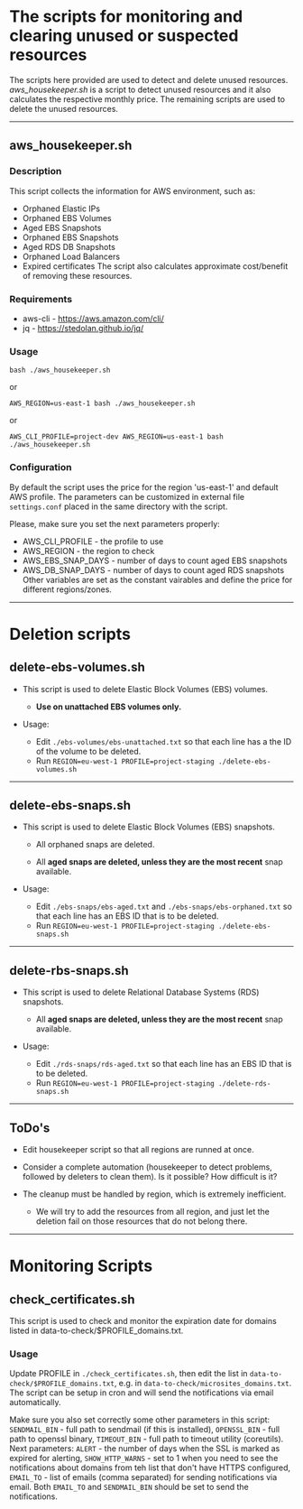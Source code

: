 # The scripts for monitoring and clearing unused or suspected resources

The scripts here provided are used to detect and delete unused resources.
*aws_housekeeper.sh* is a script to detect unused resources and it also calculates the respective monthly price.
The remaining scripts are used to delete the unused resources. 

<hr/>

## aws_housekeeper.sh

### Description

This script collects the information for AWS environment, such as: 
  * Orphaned Elastic IPs
  * Orphaned EBS Volumes
  * Aged EBS Snapshots
  * Orphaned EBS Snapshots
  * Aged RDS DB Snapshots
  * Orphaned Load Balancers
  * Expired certificates
The script also calculates approximate cost/benefit of removing these resources.

### Requirements

  * aws-cli - https://aws.amazon.com/cli/
  * jq - https://stedolan.github.io/jq/

### Usage

```
bash ./aws_housekeeper.sh
```
or
```
AWS_REGION=us-east-1 bash ./aws_housekeeper.sh
```
or 
```
AWS_CLI_PROFILE=project-dev AWS_REGION=us-east-1 bash ./aws_housekeeper.sh
```


### Configuration

By default the script uses the price for the region 'us-east-1' and default AWS profile. 
The parameters can be customized in external file `settings.conf` placed in the same directory
with the script. 

Please, make sure you set the next parameters properly:

  * AWS_CLI_PROFILE - the profile to use
  * AWS_REGION - the region to check
  * AWS_EBS_SNAP_DAYS - number of days to count aged EBS snapshots 
  * AWS_DB_SNAP_DAYS - number of days to count aged RDS snapshots
Other variables are set as the constant vairables and define the price for different regions/zones.


<hr/>

# Deletion scripts  


## delete-ebs-volumes.sh

* This script is used to delete  Elastic Block Volumes (EBS) volumes.

  * **Use on unattached EBS volumes only.**

* Usage:

   * Edit `./ebs-volumes/ebs-unattached.txt` so that each line has a the ID of the volume to be deleted.
   * Run `REGION=eu-west-1 PROFILE=project-staging ./delete-ebs-volumes.sh`

<hr/>



## delete-ebs-snaps.sh

* This script is used to delete Elastic Block Volumes (EBS) snapshots.

  * All orphaned snaps are deleted.

  * All **aged snaps are deleted, unless they are the most recent** snap available.

* Usage:

  * Edit `./ebs-snaps/ebs-aged.txt` and  `./ebs-snaps/ebs-orphaned.txt` so that each line has an EBS ID that is to be deleted.
  * Run `REGION=eu-west-1 PROFILE=project-staging ./delete-ebs-snaps.sh`

<hr/>



## delete-rbs-snaps.sh

* This script is used to delete Relational Database Systems (RDS) snapshots.

  * All **aged snaps are deleted, unless they are the most recent** snap available.

* Usage:

  * Edit `./rds-snaps/rds-aged.txt` so that each line has an EBS ID that is to be deleted.
  * Run `REGION=eu-west-1 PROFILE=project-staging ./delete-rds-snaps.sh`

<hr/>



## ToDo's

* Edit housekeeper script so that all regions are runned at once.
* Consider a complete automation (housekeeper to detect problems, followed by deleters to clean them). Is it possible? How difficult is it?

* The cleanup must be handled by region, which is extremely inefficient.
  * We will try to add the resources from all region, and just let the deletion fail on those resources that do not belong there.

<hr />

# Monitoring Scripts

## check_certificates.sh

This script is used to check and monitor the expiration date for domains listed in data-to-check/$PROFILE_domains.txt.

### Usage

Update PROFILE in `./check_certificates.sh`, then edit the list in `data-to-check/$PROFILE_domains.txt`, 
e.g. in `data-to-check/microsites_domains.txt`. The script can be setup in cron and will send 
the notifications via email automatically.

Make sure you also set correctly some other parameters in this script: `SENDMAIL_BIN` - full path to sendmail 
(if this is installed), `OPENSSL_BIN` - full path to openssl binary, `TIMEOUT_BIN` - full path to timeout 
utility (coreutils). Next parameters: `ALERT` - the number of days when the SSL is marked as expired for 
alerting, `SHOW_HTTP_WARNS` - set to 1 when you need to see the notifications about domains from teh list 
that don't have HTTPS configured, `EMAIL_TO` - list of emails (comma separated) for sending notifications 
via email. Both `EMAIL_TO` and `SENDMAIL_BIN` should be set to send the notifications.
